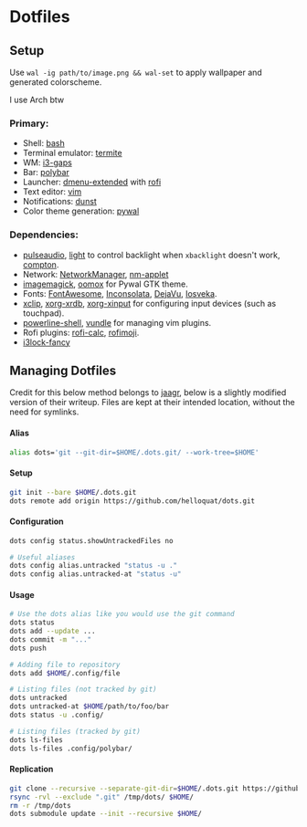 # Dotfiles

## Setup

Use `wal -ig path/to/image.png && wal-set` to apply wallpaper and generated colorscheme.  

I use Arch btw

### Primary:
- Shell: [bash](https://www.gnu.org/software/bash/)
- Terminal emulator: [termite](https://github.com/thestinger/termite)
- WM: [i3-gaps](https://github.com/Airblader/i3)  
- Bar: [polybar](https://github.com/jaagr/polybar)  
- Launcher: [dmenu-extended](https://github.com/MarkHedleyJones/dmenu-extended) with [rofi](https://github.com/DaveDavenport/rofi)  
- Text editor: [vim](https://github.com/vim/vim)
- Notifications: [dunst](https://github.com/dunst-project/dunst)  
- Color theme generation: [pywal](https://github.com/dylanaraps/pywal)  

### Dependencies:
- [pulseaudio](https://www.archlinux.org/packages/?name=pulseaudio), [light](https://github.com/haikarainen/light) to control backlight when `xbacklight` doesn't work, [compton](https://github.com/chjj/compton).
- Network: [NetworkManager](https://www.archlinux.org/packages/extra/x86_64/networkmanager/), [nm-applet](https://www.archlinux.org/packages/extra/x86_64/network-manager-applet/)
- [imagemagick](https://github.com/ImageMagick/ImageMagick), [oomox](https://github.com/themix-project/oomox) for Pywal GTK theme.
- Fonts: [FontAwesome](https://aur.archlinux.org/packages/ttf-font-awesome/), [Inconsolata](https://www.archlinux.org/packages/community/any/ttf-inconsolata/), [DejaVu](https://www.archlinux.org/packages/extra/any/ttf-dejavu/), [Iosveka](https://github.com/be5invis/Iosevka).
- [xclip](https://github.com/astrand/xclip), [xorg-xrdb](https://www.archlinux.org/packages/extra/x86_64/xorg-xrdb/), [xorg-xinput](https://www.archlinux.org/packages/extra/x86_64/xorg-xinput/) for configuring input devices (such as touchpad). 
- [powerline-shell](https://github.com/b-ryan/powerline-shell), [vundle](https://github.com/VundleVim/Vundle.vim) for managing vim plugins.
- Rofi plugins: [rofi-calc](https://github.com/svenstaro/rofi-calc), [rofimoji](https://github.com/fdw/rofimoji).
- [i3lock-fancy](https://github.com/meskarune/i3lock-fancy)

## Managing Dotfiles

Credit for this below method belongs to [jaagr](https://github.com/jaagr/dots), below is a slightly modified version of their writeup. Files are kept at their intended location, without the need for symlinks.

#### Alias
~~~ sh
alias dots='git --git-dir=$HOME/.dots.git/ --work-tree=$HOME'
~~~

#### Setup
~~~ sh
git init --bare $HOME/.dots.git
dots remote add origin https://github.com/helloquat/dots.git
~~~

#### Configuration
~~~ sh
dots config status.showUntrackedFiles no

# Useful aliases
dots config alias.untracked "status -u ."
dots config alias.untracked-at "status -u"
~~~

#### Usage
~~~ sh
# Use the dots alias like you would use the git command
dots status
dots add --update ...
dots commit -m "..."
dots push

# Adding file to repository
dots add $HOME/.config/file

# Listing files (not tracked by git)
dots untracked
dots untracked-at $HOME/path/to/foo/bar
dots status -u .config/

# Listing files (tracked by git)
dots ls-files
dots ls-files .config/polybar/
~~~

#### Replication
~~~ sh
git clone --recursive --separate-git-dir=$HOME/.dots.git https://github.com/helloquat/dots.git /tmp/dots
rsync -rvl --exclude ".git" /tmp/dots/ $HOME/
rm -r /tmp/dots
dots submodule update --init --recursive $HOME/
~~~
